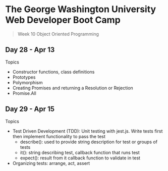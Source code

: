# **The George Washington University Web Developer Boot Camp**
> Week 10 Object Oriented Programming

## **Day 28 - Apr 13**
Topics
- Constructor functions, class definitions
- Prototypes
- Polymorphism
- Creating Promises and returning a Resolution or Rejection 
- Promise.All

## **Day 29 - Apr 15**
Topics
- Test Driven Development (TDD): Unit testing with jest.js. Write tests first then implement functionality to pass the test
  - describe(): used to provide string description for test or groups of tests
  - it(): string describing test, callback function that runs test
  - expect(): result from it callback function to validate in test
- Organizing tests: arrange, act, assert